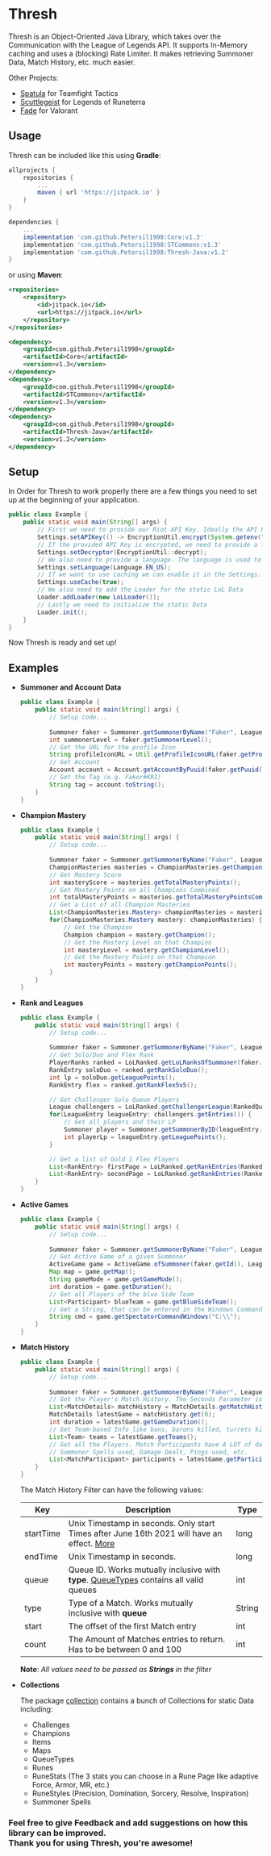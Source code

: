 # Thresh

Thresh is an Object-Oriented Java Library, which takes over the Communication with the League of Legends API. It supports In-Memory caching and uses a (blocking) Rate Limiter. It makes retrieving Summoner Data, Match History,
etc. much easier.

Other Projects:
- [Spatula](https://github.com/Petersil1998/Spatula) for Teamfight Tactics
- [Scuttlegeist](https://github.com/Petersil1998/Scuttlegeist) for Legends of Runeterra
- [Fade](https://github.com/Petersil1998/Fade) for Valorant

## Usage

Thresh can be included like this using **Gradle**:

```groovy
allprojects {
    repositories {
        ...
        maven { url 'https://jitpack.io' }
    }
}

dependencies {
    ...
    implementation 'com.github.Petersil1998:Core:v1.3'
    implementation 'com.github.Petersil1998:STCommons:v1.3'
    implementation 'com.github.Petersil1998:Thresh-Java:v1.2'
}
```

or using **Maven**:

```XML
<repositories>
    <repository>
        <id>jitpack.io</id>
        <url>https://jitpack.io</url>
    </repository>
</repositories>

<dependency>
    <groupId>com.github.Petersil1998</groupId>
    <artifactId>Core</artifactId>
    <version>v1.3</version>
</dependency>
<dependency>
    <groupId>com.github.Petersil1998</groupId>
    <artifactId>STCommons</artifactId>
    <version>v1.3</version>
</dependency>
<dependency>
    <groupId>com.github.Petersil1998</groupId>
    <artifactId>Thresh-Java</artifactId>
    <version>v1.2</version>
</dependency>
```

## Setup

In Order for Thresh to work properly there are a few things you need to set up
at the beginning of your application.

```JAVA
public class Example {
    public static void main(String[] args) {
        // First we need to provide our Riot API Key. Ideally the API Key is encrypted
        Settings.setAPIKey(() -> EncryptionUtil.encrypt(System.getenv("API_KEY")));
        // If the provided API Key is encrypted, we need to provide a function to decrypt the API Key
        Settings.setDecryptor(EncryptionUtil::decrypt);
        // We also need to provide a language. The language is used to static Data like Champions, Item, etc.
        Settings.setLanguage(Language.EN_US);
        // If we want to use caching we can enable it in the Settings. Caching is disabled by default
        Settings.useCache(true);
        // We also need to add the Loader for the static LoL Data
        Loader.addLoader(new LoLLoader());
        // Lastly we need to initialize the static Data
        Loader.init();
    }
}
```

Now Thresh is ready and set up!

## Examples

- **Summoner and Account Data**

    ```JAVA
    public class Example {
        public static void main(String[] args) {
            // Setup code...
            
            Summoner faker = Summoner.getSummonerByName("Faker", LeaguePlatform.KR);
            int summonerLevel = faker.getSummonerLevel();
            // Get the URL for the profile Icon
            String profileIconURL = Util.getProfileIconURL(faker.getProfileIcon());
            // Get Account
            Account account = Account.getAccountByPuuid(faker.getPuuid(), LeagueRegion.ASIA);
            // Get the Tag (e.g. Faker#KR1)
            String tag = account.toString();
        }
    } 
    ```

- **Champion Mastery**

    ```JAVA
    public class Example { 
        public static void main(String[] args) {
            // Setup code...
           
            Summoner faker = Summoner.getSummonerByName("Faker", LeaguePlatform.KR);
            ChampionMasteries masteries = ChampionMasteries.getChampionMasteriesOfSummoner(faker.getId(), LeaguePlatform.KR);
            // Get Mastery Score
            int masteryScore = masteries.getTotalMasteryPoints();
            // Get Mastery Points on all Champions Combined
            int totalMasteryPoints = masteries.getTotalMasteryPointsCombined();
            // Get a List of all Champion Masteries
            List<ChampionMasteries.Mastery> championMasteries = masteries.getChampionMasteries();
            for(ChampionMasteries.Mastery mastery: championMasteries) {
                // Get the Champion
                Champion champion = mastery.getChampion();
                // Get the Mastery Level on that Champion
                int masteryLevel = mastery.getChampionLevel();
                // Get the Mastery Points on that Champion
                int masteryPoints = mastery.getChampionPoints();
            }
        }
    } 
    ```

- **Rank and Leagues**

    ```JAVA
    public class Example {
        public static void main(String[] args) {
            // Setup code...
            
            Summoner faker = Summoner.getSummonerByName("Faker", LeaguePlatform.KR);
            // Get Solo/Duo and Flex Rank
            PlayerRanks ranked = LoLRanked.getLoLRanksOfSummoner(faker.getId(), LeaguePlatform.KR);
            RankEntry soloDuo = ranked.getRankSoloDuo();
            int lp = soloDuo.getLeaguePoints();
            RankEntry flex = ranked.getRankFlex5v5();
  
            // Get Challenger Solo Queue Players
            League challengers = LoLRanked.getChallengerLeague(RankedQueue.SOLO_DUO, LeaguePlatform.EUW);
            for(LeagueEntry leagueEntry: challengers.getEntries()) {
                // Get all players and their LP
                Summoner player = Summoner.getSummonerByID(leagueEntry.getSummonerId(), LeaguePlatform.EUW);
                int playerLp = leagueEntry.getLeaguePoints();
            }
  
            // Get a list of Gold 1 Flex Players
            List<RankEntry> firstPage = LoLRanked.getRankEntries(RankedDivision.I, RankedTier.GOLD, RankedQueue.FLEX, LeaguePlatform.NA);
            List<RankEntry> secondPage = LoLRanked.getRankEntries(RankedDivision.I, RankedTier.GOLD, RankedQueue.FLEX, LeaguePlatform.NA, 2);
        }
    } 
    ```

- **Active Games**

    ```JAVA
    public class Example {
        public static void main(String[] args) {
            // Setup code...
            
            Summoner faker = Summoner.getSummonerByName("Faker", LeaguePlatform.NA);
            // Get Active Game of a given Summoner
            ActiveGame game = ActiveGame.ofSummoner(faker.getId(), LeaguePlatform.NA);
            Map map = game.getMap();
            String gameMode = game.getGameMode();
            int duration = game.getDuration();
            // Get all Players of the blue Side Team
            List<Participant> blueTeam = game.getBlueSideTeam();
            // Get a String, that can be entered in the Windows Commandline to spectate the Game
            String cmd = game.getSpectatorCommandWindows("C:\\");
        } 
    } 
    ```

- **Match History**

    ```JAVA
    public class Example {
        public static void main(String[] args) {
            // Setup code...
            
            Summoner faker = Summoner.getSummonerByName("Faker", LeaguePlatform.NA);
            // Get the Player's Match History. The Seconds Parameter is a Filter.
            List<MatchDetails> matchHistory = MatchDetails.getMatchHistory(faker.getId(), LeagueRegion.ASIA, Map.of());
            MatchDetails latestGame = matchHistory.get(0);
            int duration = latestGame.getGameDuration();
            // Get Team-based Info like bans, barons killed, turrets killed, etc.
            List<Team> teams = latestGame.getTeams();
            // Get all the Players. Match Participants have A LOT of data like Items bought, Champion played,
            // Summoner Spells used, Damage Dealt, Pings used, etc.
            List<MatchParticipant> participants = latestGame.getParticipants();
        } 
    } 
    ```
  The Match History Filter can have the following values:

  | Key       | Description                                                                                                                                                                                                      | Type   |
  |-----------|------------------------------------------------------------------------------------------------------------------------------------------------------------------------------------------------------------------|--------|
  | startTime | Unix Timestamp in seconds. Only start Times after June 16th 2021 will have an effect. [More](https://developer.riotgames.com/apis#match-v5/GET_getMatchIdsByPUUID)                                               | long   | 
  | endTime   | Unix Timestamp in seconds.                                                                                                                                                                                       | long   |
  | queue     | Queue ID. Works mutually inclusive with **type**. [QueueTypes](https://github.com/Petersil1998/Thresh-Java/blob/master/src/main/java/net/petersil98/thresh/collection/QueueTypes.java) contains all valid queues | int    |
  | type      | Type of a Match. Works mutually inclusive with **queue**                                                                                                                                                         | String |
  | start     | The offset of the first Match entry                                                                                                                                                                              | int    |
  | count     | The Amount of Matches entries to return. Has to be between 0 and 100                                                                                                                                             | int    |

  **Note**: *All values need to be passed as **Strings** in the filter*


- **Collections**

    The package [collection](https://github.com/Petersil1998/Thresh-Java/blob/main/src/main/java/net/petersil98/thresh/collection/) contains a bunch of Collections for static Data including:
  
    - Challenges
    - Champions
    - Items
    - Maps
    - QueueTypes
    - Runes
    - RuneStats (The 3 stats you can choose in a Rune Page like adaptive Force, Armor, MR, etc.)
    - RuneStyles (Precision, Domination, Sorcery, Resolve, Inspiration)
    - Summoner Spells

### Feel free to give Feedback and add suggestions on how this library can be improved. <br>Thank you for using Thresh, you're awesome!

